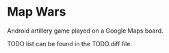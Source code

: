 Map Wars
========

Android artillery game played on a Google Maps board.

TODO list can be found in the TODO.diff file.
